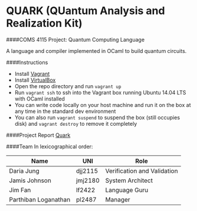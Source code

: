 QUARK (QUantum Analysis and Realization Kit)
=====

####COMS 4115 Project: Quantum Computing Language

A language and compiler implemented in OCaml to build quantum circuits.

####Instructions
- Install [Vagrant](https://www.vagrantup.com/downloads.html)
- Install [VirtualBox](https://www.virtualbox.org/wiki/Downloads)
- Open the repo directory and run `vagrant up`
- Run `vagrant ssh` to ssh into the Vagrant box running Ubuntu 14.04 LTS with OCaml installed
- You can write code locally on your host machine and run it on the box at any time in the standard dev environment
- You can also run `vagrant suspend` to suspend the box (still occupies disk) and `vagrant destroy` to remove it completely

####Project Report
[Quark](https://github.com/quarklang/QUARK/blob/master/docs/project-report.md)

####Team
In lexicographical order:

| Name                 | UNI     | Role                        |
|----------------------|---------|-----------------------------|
| Daria Jung           | djj2115 | Verification and Validation |
| Jamis Johnson        | jmj2180 | System Architect            |
| Jim Fan              | lf2422  | Language Guru               |
| Parthiban Loganathan | pl2487  | Manager                     |
